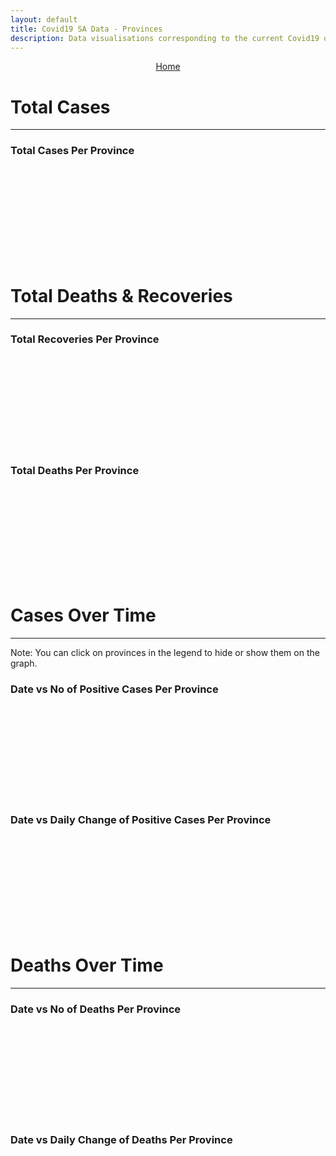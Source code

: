 ```yaml
---
layout: default
title: Covid19 SA Data - Provinces
description: Data visualisations corresponding to the current Covid19 outbreak in South Africa by province
---
```


<center><a href="/" class="btn alt_btn_col">Home</a></center>

# Total Cases

___

### Total Cases Per Province
<div class="iframeDiv" align="center">
    <iframe class="lazy pieChart" data-src="tot_cases_per_province.html" frameborder="0"></iframe>
</div>

# Total Deaths & Recoveries

<!--<table>
    <thead>
        <tr class="header">
            <th>Province</th>
            <th>Recovered</th>
        </tr>
    </thead>
    <tbody>
        <tr>
            <td class="index" markdown="span">Gauteng</td>
            <td markdown="span">...</td>
        </tr>
        <tr>
            <td class="index" markdown="span">Western Cape</td>
            <td markdown="span">...</td>
        </tr>
    </tbody>
</table>-->

___

### Total Recoveries Per Province
<div class="iframeDiv" align="center">
    <iframe class="lazy pieChart" data-src="tot_recovered_per_province.html" frameborder="0"></iframe>
</div>

### Total Deaths Per Province
<div class="iframeDiv" align="center">
    <iframe class="lazy pieChart" data-src="tot_deaths_per_province.html" frameborder="0"></iframe>
</div>

# Cases Over Time
___
Note: You can click on provinces in the legend to hide or show them on the graph.
### Date vs No of Positive Cases Per Province
<div class="iframeDiv" align="center">
    <iframe class="lazy" data-src="date_vs_cases_per_province.html" frameborder="0"></iframe>
</div>

### Date vs Daily Change of Positive Cases Per Province
<div class="iframeDiv" align="center">
    <iframe class="lazy" data-src="date_vs_daily_cases_per_province.html" frameborder="0"></iframe>
</div>

# Deaths Over Time
___
### Date vs No of Deaths Per Province
<div class="iframeDiv" align="center">
    <iframe class="lazy" data-src="date_vs_deaths_per_province.html" frameborder="0"></iframe>
</div>

### Date vs Daily Change of Deaths Per Province
<div class="iframeDiv" align="center">
    <iframe class="lazy" data-src="date_vs_daily_deaths_per_province.html" frameborder="0"></iframe>
</div>